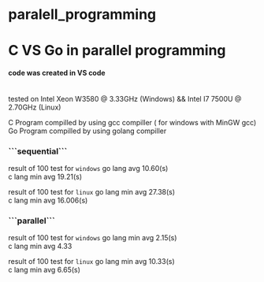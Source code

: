 # paralell_programming
<head>
    <h1>C VS Go in parallel programming </h1>
</head>
<body>
    <h4> code was created in VS code </h4>
    <br/>
    tested on Intel Xeon W3580 @ 3.33GHz (Windows) &&  Intel I7 7500U @ 2.70GHz (Linux)
<br/>

C Program compilled by using gcc compiller ( for windows with MinGW gcc)
<br/>
Go Program compilled by using golang compiller

<h3>```sequential```</h3>

result of 100 test for `windows`
    go lang avg 10.60(s) 
    <br/>
    c lang min avg 19.21(s)
    
result of 100 test for `linux`
    go lang min avg 27.38(s)
    <br/>
    c lang  min avg 16.006(s)

<h3>```parallel```</h3>

result of 100 test for `windows`
    go lang min avg 2.15(s)
    <br/>
    c lang min avg 4.33
    
result of 100 test for `linux`
    go lang min avg 10.33(s)
    <br/>
    c lang min avg 6.65(s)
</body>
